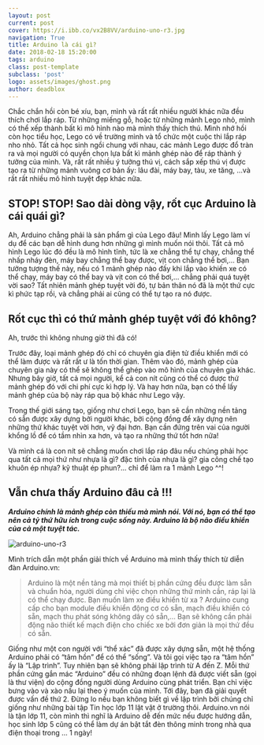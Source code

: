 ```yaml
---
layout: post
current: post
cover: https://i.ibb.co/vx2B8VV/arduino-uno-r3.jpg
navigation: True
title: Arduino là cái gì?
date: 2018-02-18 15:20:00
tags: arduino
class: post-template
subclass: 'post'
logo: assets/images/ghost.png
author: deadblox
---
```


Chắc chắn hồi còn bé xíu, bạn, mình và rất rất nhiều người khác nữa đều thích chơi lắp ráp. Từ những miếng gỗ, hoặc từ những mảnh Lego nhỏ, mình có thể xếp thành bất kì mô hình nào mà mình thấy thích thú. Mình nhớ hồi còn học tiểu học, Lego có về trường mình và tổ chức một cuộc thi lắp ráp nho nhỏ. Tất cả học sinh ngồi chung với nhau, các mảnh Lego được đổ tràn ra và mọi người có quyền chọn lựa bất kì mảnh ghép nào để ráp thành ý tưởng của mình. Và, rất rất nhiều ý tưởng thú vị, cách sắp xếp thú vị được tạo ra từ những mảnh vuông cơ bản ấy: lâu đài, máy bay, tàu, xe tăng, …và rất rất nhiều mô hình tuyệt đẹp khác nữa.

## STOP! STOP! Sao dài dòng vậy, rốt cục Arduino là cái quái gì?

Ah, Arduino chẳng phải là sản phẩm gì của Lego đâu! Mình lấy Lego làm ví dụ để các bạn dễ hình dung hơn những gì mình muốn nói thôi. Tất cả mô hình Lego lúc đó đều là mô hình tĩnh, tức là xe chẳng thể tự chạy, chẳng thể nhấp nháy đèn, máy bay chẳng thể bay được, vịt con chẳng thể bơi,… Bạn tưởng tượng thế này, nếu có 1 mảnh ghép nào đấy khi lắp vào khiến xe có thể chạy, máy bay có thể bay và vịt con có thể bơi,… chẳng phải quá tuyệt vời sao? Tất nhiên mảnh ghép tuyệt vời đó, tự bản thân nó đã là một thứ cực kì phức tạp rồi, và chẳng phải ai cũng có thể tự tạo ra nó được.

## Rốt cục thì có thứ mảnh ghép tuyệt với đó không?

Ah, trước thì không nhưng giờ thì đã có!

Trước đây, loại mảnh ghép đó chỉ có chuyên gia điện tử điều khiển mới có thể làm được và rất rất ư là tốn thời gian. Thêm vào đó, mảnh ghép của chuyên gia này có thể sẽ không thể ghép vào mô hình của chuyên gia khác. Nhưng bây giờ, tất cả mọi người, kể cả con nít cũng có thể có được thứ mảnh ghép đó với chi phí cực kì hợp lý. Và hay hơn nữa, bạn có thể lấy mảnh ghép của bộ này ráp qua bộ khác như Lego vậy.

Trong thế giới sáng tạo, giống như chơi Lego, bạn sẽ cần những nền tảng có sẵn được xây dựng bởi người khác, bởi cộng đồng để xây dựng nên những thứ khác tuyệt vời hơn, vỹ đại hơn. Bạn cần đứng trên vai của người khổng lồ để có tầm nhìn xa hơn, và tạo ra những thứ tốt hơn nữa!

Và mình cá là con nít sẽ chẳng muốn chơi lắp ráp đâu nếu chúng phải học qua tất cả mọi thứ như nhựa là gì? đặc tính của nhựa là gì? gia công chế tạo khuôn ép nhựa? kỹ thuật ép phun?… chỉ để làm ra 1 mảnh Lego ^^!

## Vẫn chưa thấy Arduino đâu cả !!!

***Arduino chính là mảnh ghép còn thiếu mà mình nói. Với nó, bạn có thể tạo nên cả tỷ thứ hữu ích trong cuộc sống này. Arduino là bộ não điều khiển của cả một tuyệt tác.***

![arduino-uno-r3](https://i.ibb.co/vx2B8VV/arduino-uno-r3.jpg "Arduino Uno R3")

Mình trích dẫn một phần giải thích về Arduino mà mình thấy thích từ diễn đàn Arduino.vn:

> Arduino là một nền tảng mà mọi thiết bị phần cứng đều được làm sẵn và chuẩn hóa, người dùng chỉ việc chọn những thứ mình cần, ráp lại là có thể chạy được. Bạn muốn làm xe điều khiển từ xa ? Arduino cung cấp cho bạn module điều khiển động cơ có sẵn, mạch điều khiển có sẵn, mạch thu phát sóng không dây có sẵn,… Bạn sẽ không cần phải động não thiết kế mạch điện cho chiếc xe bởi đơn giản là mọi thứ đều có sẵn.

Giống như một con người với “thể xác” đã được xây dựng sẵn, một hệ thống Arduino phải có “tâm hồn” để có thể “sống”. Và tôi gọi việc tạo ra “tâm hồn” ấy là “Lập trình”. Tuy nhiên bạn sẽ không phải lập trình từ A đến Z. Mỗi thứ phần cứng gắn mác “Arduino” đều có những đoạn lệnh đã được viết sẵn (gọi là thư viện) do cộng đồng người dùng Arduino cùng phát triển. Bạn chỉ việc bưng vào và xào nấu lại theo ý muốn của mình. Tới đây, bạn đã giải quyết được vấn đề thứ 2. Đừng lo nếu bạn không biết gì về lập trình bởi chúng chỉ giống như những bài tập Tin học lớp 11 lặt vặt ở trường thôi.
Arduino.vn nói là tận lớp 11, còn mình thì nghĩ là Arduino dễ đến mức nếu được hướng dẫn, học sinh lớp 5 cũng có thể làm dự án bật tắt đèn thông minh trong nhà qua điện thoại trong … 1 ngày!
